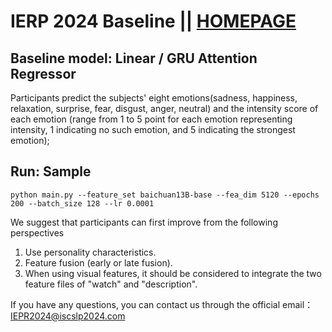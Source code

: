 # IERP 2024 Baseline || <a href="http://www.iscslp2024.com/emotionChallenges">HOMEPAGE</a>

## Baseline model: Linear / GRU Attention Regressor

Participants predict the subjects' eight emotions(sadness, happiness, relaxation, surprise, fear, disgust, anger, neutral) and the intensity score of each emotion (range from 1 to 5 point for each emotion representing intensity, 1 indicating no such emotion, and 5 indicating the strongest emotion);

## Run: Sample 


```
python main.py --feature_set baichuan13B-base --fea_dim 5120 --epochs 200 --batch_size 128 --lr 0.0001 
```
We suggest that participants can first improve from the following perspectives
1. Use personality characteristics.
2. Feature fusion (early or late fusion).
3. When using visual features, it should be considered to integrate the two feature files of "watch" and "description".

If you have any questions, you can contact us through the official email：IEPR2024@iscslp2024.com
